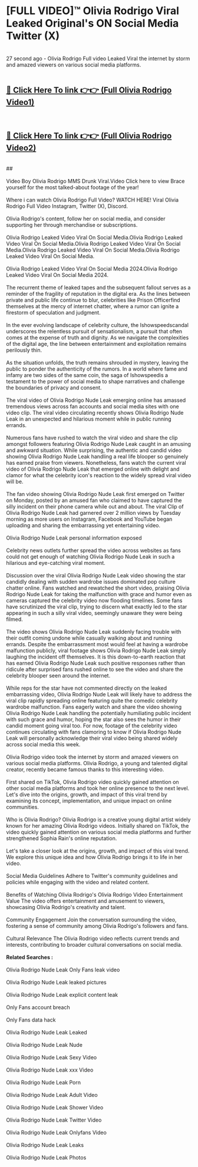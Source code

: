 # [FULL VIDEO]™ Olivia Rodrigo Viral Leaked Original's ON Social Media Twitter (X) <br>
<br>
27 second ago - Olivia Rodrigo Full video Leaked Viral the internet by storm and amazed viewers on various social media platforms.<br>

 <br>

##  <a href="https://play.123hd.live?title=Full Olivia_Rodrigo&ref=git">🔴 Click Here To link 👉👉 (Full Olivia Rodrigo Video1)</a><br>
  <br>

##  <a href="https://play.123hd.live?title=Full Olivia_Rodrigo&ref=git">🔴 Click Here To link 👉👉 (Full Olivia Rodrigo Video2)</a><br>
  <br>
  ##


  <br>

  <br>
Video Boy Olivia Rodrigo MMS Drunk Viral.Video Click here to view Brace yourself for the most talked-about footage of the year!
<br><br>
Where i can watch Olivia Rodrigo Full Video? WATCH HERE! Viral Olivia Rodrigo Full Video Instagram, Twitter (X), Discord.
<br><br>
Olivia Rodrigo's content, follow her on social media, and consider supporting her through merchandise or subscriptions.
<br><br>
Olivia Rodrigo Leaked Video Viral On Social Media.Olivia Rodrigo Leaked Video Viral On Social Media.Olivia Rodrigo Leaked Video Viral On Social Media.Olivia Rodrigo Leaked Video Viral On Social Media.Olivia Rodrigo Leaked Video Viral On Social Media.
<br><br>
Olivia Rodrigo Leaked Video Viral On Social Media 2024.Olivia Rodrigo Leaked Video Viral On Social Media 2024.
<br><br>
The recurrent theme of leaked tapes and the subsequent fallout serves as a reminder of the fragility of reputation in the digital era. As the lines between private and public life continue to blur, celebrities like Prison Officerfind themselves at the mercy of internet chatter, where a rumor can ignite a firestorm of speculation and judgment.
<br><br>
In the ever evolving landscape of celebrity culture, the Ishowspeedscandal underscores the relentless pursuit of sensationalism, a pursuit that often comes at the expense of truth and dignity. As we navigate the complexities of the digital age, the line between entertainment and exploitation remains perilously thin.
<br><br>
As the situation unfolds, the truth remains shrouded in mystery, leaving the public to ponder the authenticity of the rumors. In a world where fame and infamy are two sides of the same coin, the saga of Ishowspeedis a testament to the power of social media to shape narratives and challenge the boundaries of privacy and consent.
<br><br>
The viral video of Olivia Rodrigo Nude Leak emerging online has amassed tremendous views across fan accounts and social media sites with one video clip. The viral video circulating recently shows Olivia Rodrigo Nude Leak in an unexpected and hilarious moment while in public running errands.
<br><br>
Numerous fans have rushed to watch the viral video and share the clip amongst followers featuring Olivia Rodrigo Nude Leak caught in an amusing and awkward situation. While surprising, the authentic and candid video showing Olivia Rodrigo Nude Leak handling a real life blooper so genuinely has earned praise from viewers. Nonetheless, fans watch the current viral video of Olivia Rodrigo Nude Leak that emerged online with delight and clamor for what the celebrity icon's reaction to the widely spread viral video will be.
<br><br>
The fan video showing Olivia Rodrigo Nude Leak first emerged on Twitter on Monday, posted by an amused fan who claimed to have captured the silly incident on their phone camera while out and about. The viral Clip of Olivia Rodrigo Nude Leak had garnered over 2 million views by Tuesday morning as more users on Instagram, Facebook and YouTube began uploading and sharing the embarrassing yet entertaining video.
<br><br>
Olivia Rodrigo Nude Leak personal information exposed
<br><br>
Celebrity news outlets further spread the video across websites as fans could not get enough of watching Olivia Rodrigo Nude Leak in such a hilarious and eye-catching viral moment.
<br><br>
Discussion over the viral Olivia Rodrigo Nude Leak video showing the star candidly dealing with sudden wardrobe issues dominated pop culture chatter online. Fans watched and rewatched the short video, praising Olivia Rodrigo Nude Leak for taking the malfunction with grace and humor even as cameras captured the celebrity video now flooding timelines. Some fans have scrutinized the viral clip, trying to discern what exactly led to the star appearing in such a silly viral video, seemingly unaware they were being filmed.
<br><br>
The video shows Olivia Rodrigo Nude Leak suddenly facing trouble with their outfit coming undone while casually walking about and running errands. Despite the embarrassment most would feel at having a wardrobe malfunction publicly, viral footage shows Olivia Rodrigo Nude Leak simply laughing the incident off themselves. It is this down-to-earth reaction that has earned Olivia Rodrigo Nude Leak such positive responses rather than ridicule after surprised fans rushed online to see the video and share the celebrity blooper seen around the internet.
<br><br>
While reps for the star have not commented directly on the leaked embarrassing video, Olivia Rodrigo Nude Leak will likely have to address the viral clip rapidly spreading online featuring quite the comedic celebrity wardrobe malfunction. Fans eagerly watch and share the video showing Olivia Rodrigo Nude Leak handling the potentially humiliating public incident with such grace and humor, hoping the star also sees the humor in their candid moment going viral too. For now, footage of the celebrity video continues circulating with fans clamoring to know if Olivia Rodrigo Nude Leak will personally acknowledge their viral video being shared widely across social media this week.
<br><br>
Olivia Rodrigo video took the internet by storm and amazed viewers on various social media platforms. Olivia Rodrigo, a young and talented digital creator, recently became famous thanks to this interesting video.
<br><br>
First shared on TikTok, Olivia Rodrigo video quickly gained attention on other social media platforms and took her online presence to the next level. Let's dive into the origins, growth, and impact of this viral trend by examining its concept, implementation, and unique impact on online communities.
<br><br>
Who is Olivia Rodrigo? Olivia Rodrigo is a creative young digital artist widely known for her amazing Olivia Rodrigo videos. Initially shared on TikTok, the video quickly gained attention on various social media platforms and further strengthened Sophia Rain's online reputation.
<br><br>
Let's take a closer look at the origins, growth, and impact of this viral trend. We explore this unique idea and how Olivia Rodrigo brings it to life in her video.
<br><br>
Social Media Guidelines Adhere to Twitter's community guidelines and policies while engaging with the video and related content.
<br><br>
Benefits of Watching Olivia Rodrigo's Olivia Rodrigo Video Entertainment Value The video offers entertainment and amusement to viewers, showcasing Olivia Rodrigo's creativity and talent.
<br><br>
Community Engagement Join the conversation surrounding the video, fostering a sense of community among Olivia Rodrigo's followers and fans.
<br><br>
Cultural Relevance The Olivia Rodrigo video reflects current trends and interests, contributing to broader cultural conversations on social media.
<br><br>
<strong>Related Searches :</strong>
<br><br>
Olivia Rodrigo Nude Leak Only Fans leak video
<br><br>
Olivia Rodrigo Nude Leak leaked pictures
<br><br>
Olivia Rodrigo Nude Leak explicit content leak
<br><br>
Only Fans account breach
<br><br>
Only Fans data hack
<br><br>
Olivia Rodrigo Nude Leak Leaked
<br><br>
Olivia Rodrigo Nude Leak Nude
<br><br>
Olivia Rodrigo Nude Leak Sexy Video
<br><br>
Olivia Rodrigo Nude Leak xxx Video
<br><br>
Olivia Rodrigo Nude Leak Porn
<br><br>
Olivia Rodrigo Nude Leak Adult Video
<br><br>
Olivia Rodrigo Nude Leak Shower Video
<br><br>
Olivia Rodrigo Nude Leak Twitter Video
<br><br>
Olivia Rodrigo Nude Leak Onlyfans Video
<br><br>
Olivia Rodrigo Nude Leak Leaks
<br><br>
Olivia Rodrigo Nude Leak Photos